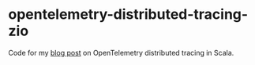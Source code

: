 # opentelemetry-distributed-tracing-zio

Code for my [blog post](https://tuleism.github.io/blog/2021/opentelemetry-distributed-tracing-zio/) on OpenTelemetry distributed tracing in Scala.
